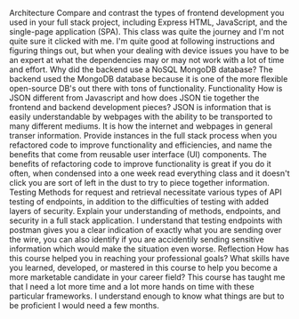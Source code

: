 Architecture
Compare and contrast the types of frontend development you used in your full stack project, including Express HTML, JavaScript, and the single-page application (SPA). This class was quite the journey and I'm not quite sure it clicked with me. I'm quite good at following instructions and figuring things out, but when your dealing with device issues you have to be an expert at what the dependencies may or may not work with a lot of time and effort.
Why did the backend use a NoSQL MongoDB database? The backend used the MongoDB database because it is one of the more flexible open-source DB's out there with tons of functionality.
Functionality
How is JSON different from Javascript and how does JSON tie together the frontend and backend development pieces?
JSON is information that is easily understandable by webpages with the ability to be transported to many different mediums. It is how the internet and webpages in general transer information.
Provide instances in the full stack process when you refactored code to improve functionality and efficiencies, and name the benefits that come from reusable user interface (UI) components. The benefits of refactoring code to improve functionality is great if you do it often, when condensed into a one week read everything class and it doesn't click you are sort of left in the dust to try to piece together information.
Testing
Methods for request and retrieval necessitate various types of API testing of endpoints, in addition to the difficulties of testing with added layers of security. Explain your understanding of methods, endpoints, and security in a full stack application. I understand that testing endpoints with postman gives you a clear indication of exactly what you are sending over the wire, you can also identify if you are accidentily sending sensitive information which would make the situation even worse.
Reflection
How has this course helped you in reaching your professional goals? What skills have you learned, developed, or mastered in this course to help you become a more marketable candidate in your career field? This course has taught me that I need a lot more time and a lot more hands on time with these particular frameworks. I understand enough to know what things are but to be proficient I would need a few months.
